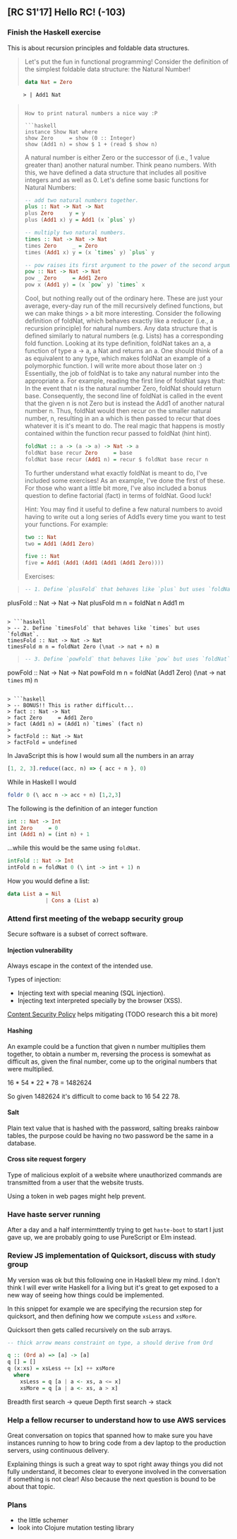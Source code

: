 ## [RC S1'17] Hello RC! (-103)

### Finish the Haskell exercise

This is about recursion principles and foldable data structures.

> Let's put the fun in functional programming!
> Consider the definition of the simplest foldable data structure: the Natural
> Number!
> 
> ```haskell
> data Nat = Zero
         > | Add1 Nat
> ```
> 
> How to print natural numbers a nice way :P
> 
> ```haskell
> instance Show Nat where
  > show Zero     = show (0 :: Integer)
  > show (Add1 n) = show $ 1 + (read $ show n)
> ```
 >  
> A natural number is either Zero or the successor of (i.e., 1 value greater 
> than) another natural number. Think peano numbers. With this, we have defined 
> a data structure that includes all positive integers and as well as 0.
> Let's define some basic functions for Natural Numbers:
> 
> ```haskell
> -- add two natural numbers together.
> plus :: Nat -> Nat -> Nat
> plus Zero     y = y
> plus (Add1 x) y = Add1 (x `plus` y)
> 
> -- multiply two natural numbers.
> times :: Nat -> Nat -> Nat
> times Zero     _ = Zero
> times (Add1 x) y = (x `times` y) `plus` y
> 
> -- pow raises its first argument to the power of the second argument.
> pow :: Nat -> Nat -> Nat
> pow _ Zero     = Add1 Zero
> pow x (Add1 y) = (x `pow` y) `times` x
> ```
> 
> Cool, but nothing really out of the ordinary here. These are just your 
> average, every-day run of the mill recursively defined functions, but we can
> make things > a bit more interesting.
> Consider the following definition of foldNat, which behaves exactly like a 
> reducer (i.e., a recursion principle) for natural numbers.
> Any data structure that is defined similarly to natural numbers (e.g. Lists) 
> has a corresponding fold function. Looking at its type definition, foldNat
> takes an a, a function of type a -> a, a Nat and returns an a. One should 
> think of a as equivalent to any type, which makes foldNat an example of a 
> polymorphic function. I will write more about those later on :)
> Essentially, the job of foldNat is to take any natural number into the 
> appropriate a. For example, reading the first line of foldNat says that:
> In the event that n is the natural number Zero, foldNat should return base.
> Consequently, the second line of foldNat is called in the event that the 
> given n is not Zero but is instead the Add1 of another natural number n. 
> Thus, foldNat would then recur on the smaller natural number, n, resulting
> in an a which is then passed to recur that does whatever it is it's meant to
> do. The real magic that happens is mostly contained within the function 
> recur passed to foldNat (hint hint).
> 
> ```haskell
> foldNat :: a -> (a -> a) -> Nat -> a
> foldNat base recur Zero     = base
> foldNat base recur (Add1 n) = recur $ foldNat base recur n
> ```
> 
> To further understand what exactly foldNat is meant to do, I've included some 
> exercises! As an example, I've done the first of these.
> For those who want a little bit more, I've also included a bonus question to 
> define factorial (fact) in terms of foldNat.
> Good luck!
> 
> Hint: You may find it useful to define a few natural numbers to avoid having 
> to write out a long series of Add1s every time you want to test your functions. For example:
> 
> ```haskell
> two :: Nat
> two = Add1 (Add1 Zero)
> 
> five :: Nat
> five = Add1 (Add1 (Add1 (Add1 (Add1 Zero))))
> ```
> 
> Exercises:

> ```haskell
> -- 1. Define `plusFold` that behaves like `plus` but uses `foldNat`.
plusFold :: Nat -> Nat -> Nat
plusFold m n = foldNat n Add1 m
```

> ```haskell
> -- 2. Define `timesFold` that behaves like `times` but uses `foldNat`.
timesFold :: Nat -> Nat -> Nat
timesFold m n = foldNat Zero (\nat -> nat + n) m
```

> ```haskell
> -- 3. Define `powFold` that behaves like `pow` but uses `foldNat`.
powFold :: Nat -> Nat -> Nat
powFold m n = foldNat (Add1 Zero) (\nat -> nat `times` m) n
```

> ```haskell
> -- BONUS!! This is rather difficult...
> fact :: Nat -> Nat
> fact Zero     = Add1 Zero
> fact (Add1 n) = (Add1 n) `times` (fact n)
> 
> factFold :: Nat -> Nat
> factFold = undefined
```

In JavaScript this is how I would sum all the numbers in an array

```JavaScript
[1, 2, 3].reduce((acc, n) => { acc + n }, 0)
```

While in Haskell I would

```Haskell
foldr 0 (\ acc n -> acc + n) [1,2,3]
```

The following is the definition of an integer function

```Haskell
int :: Nat -> Int
int Zero     = 0
int (Add1 n) = (int n) + 1
```

...while this would be the same using `foldNat`.

```Haskell
intFold :: Nat -> Int
intFold n = foldNat 0 (\ int -> int + 1) n
```

How you would define a list:

```Haskell
data List a = Nil
            | Cons a (List a)
```

### Attend first meeting of the webapp security group

Secure software is a subset of correct software.

#### Injection vulnerability

Always escape in the context of the intended use.

Types of injection:

 * Injecting text with special meaning (SQL injection).
 * Injecting text interpreted specially by the browser (XSS).
 
[Content Security Policy](https://content-security-policy.com/) helps 
mitigating (TODO research this a bit more)

#### Hashing

An example could be a function that given n number multiplies them together,
to obtain a number m, reversing the process is somewhat as difficult as, given
the final number, come up to the original numbers that were multiplied.

16 * 54 * 22 * 78 = 1482624

So given 1482624 it's difficult to come back to 16 54 22 78.

#### Salt

Plain text value that is hashed with the password, salting breaks rainbow tables,
the purpose could be having no two password be the same in a database.

#### Cross site request forgery

Type of malicious exploit of a website where unauthorized commands are 
transmitted from a user that the website trusts.

Using a token in web pages might help prevent.


### Have haste server running

After a day and a half intermimttently trying to get `haste-boot` to start
I just gave up, we are probably going to use PureScript or Elm instead.


### Review JS implementation of Quicksort, discuss with study group

My version was ok but this following one in Haskell blew my mind.
I don't think I will ever write Haskell for a living but it's great to get 
exposed to a new way of seeing how things could be implemented.

In this snippet for example we are specifying the recursion step for 
quicksort, and then defining how we compute `xsLess` and `xsMore`.

Quicksort then gets called recursively on the sub arrays.

```haskell
-- thick arrow means constraint on type, a should derive from Ord

q :: (Ord a) => [a] -> [a]
q [] = []
q (x:xs) = xsLess ++ [x] ++ xsMore
  where
    xsLess = q [a | a <- xs, a <= x]
    xsMore = q [a | a <- xs, a > x]
```

Breadth first search -> queue
Depth first search -> stack


### Help a fellow recurser to understand how to use AWS services 

Great conversation on topics that spanned how to make sure you have instances
running to how to bring code from a dev laptop to the production servers,
using continuous delivery.

Explaining things is such a great way to spot right away things you did not 
fully understand, it becomes clear to everyone involved in the conversation
if something is not clear! Also because the next question is bound to be about 
that topic.


### Plans

* the little schemer
* look into Clojure mutation testing library 
